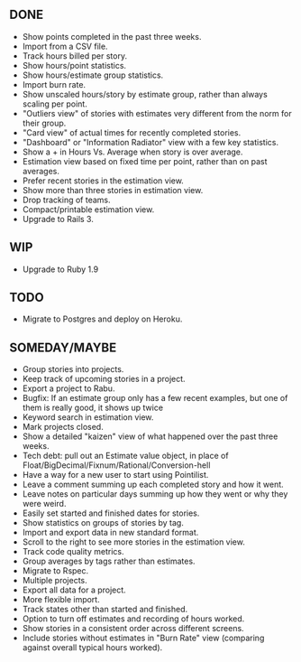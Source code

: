 DONE
----
* Show points completed in the past three weeks.
* Import from a CSV file.
* Track hours billed per story.
* Show hours/point statistics.
* Show hours/estimate group statistics.
* Import burn rate.
* Show unscaled hours/story by estimate group, rather than always scaling per point.
* "Outliers view" of stories with estimates very different from the norm for their group.
* "Card view" of actual times for recently completed stories.
* "Dashboard" or "Information Radiator" view with a few key statistics.
* Show a + in Hours Vs. Average when story is over average.
* Estimation view based on fixed time per point, rather than on past averages.
* Prefer recent stories in the estimation view.
* Show more than three stories in estimation view.
* Drop tracking of teams.
* Compact/printable estimation view.
* Upgrade to Rails 3.

WIP
---
* Upgrade to Ruby 1.9

TODO
----
* Migrate to Postgres and deploy on Heroku.

SOMEDAY/MAYBE
-------------
* Group stories into projects.
* Keep track of upcoming stories in a project.
* Export a project to Rabu.
* Bugfix: If an estimate group only has a few recent examples, but one of them is really good, it shows up twice
* Keyword search in estimation view.
* Mark projects closed.
* Show a detailed "kaizen" view of what happened over the past three weeks.
* Tech debt: pull out an Estimate value object, in place of Float/BigDecimal/Fixnum/Rational/Conversion-hell
* Have a way for a new user to start using Pointilist.
* Leave a comment summing up each completed story and how it went.
* Leave notes on particular days summing up how they went or why they were weird.
* Easily set started and finished dates for stories.
* Show statistics on groups of stories by tag.
* Import and export data in new standard format.
* Scroll to the right to see more stories in the estimation view.
* Track code quality metrics.
* Group averages by tags rather than estimates.
* Migrate to Rspec.
* Multiple projects.
* Export all data for a project.
* More flexible import.
* Track states other than started and finished.
* Option to turn off estimates and recording of hours worked.
* Show stories in a consistent order across different screens.
* Include stories without estimates in "Burn Rate" view (comparing against overall typical hours worked).